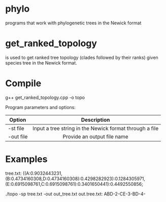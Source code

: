 # phylo
programs that work with phylogenetic trees in the Newick format

# get_ranked_topology
is used to get ranked tree topology (clades followed by their ranks) given species tree in the Newick format.

# Compile
g++ get_ranked_topology.cpp -o topo 

Program parameters and options:

| Option        | Description                                             | 
| ------------- |:-------------------------------------------------------:| 
| -st file      | Input a tree string in the Newick format through a file | 
| -out file     | Provide an output file name                             |   


# Examples
tree.txt: ((A:0.9032443231,(B:0.4734160308,D:0.4734160308):0.4298282923):0.1284305971,(E:0.6915098761,C:0.6915098761):0.3401650441):0.4492550856;

./topo -sp tree.txt -out out_tree.txt
out.tree.txt: ABD-2-CE-3-BD-4-


